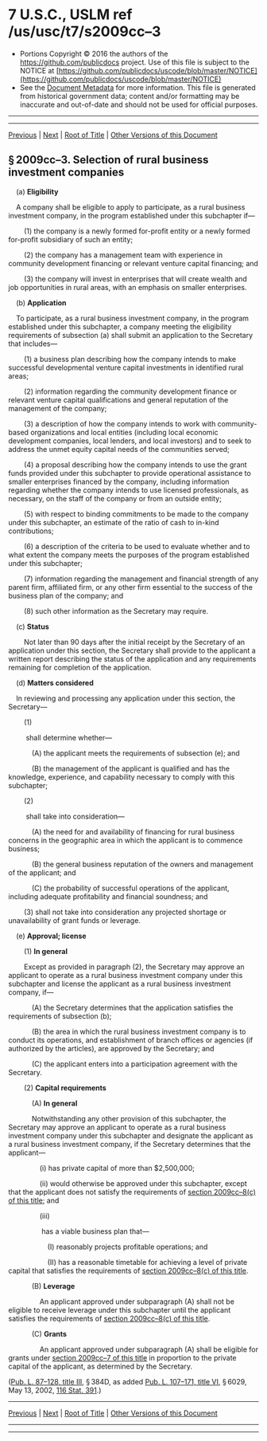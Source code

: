 ---
---

# 7 U.S.C., USLM ref /us/usc/t7/s2009cc–3

* Portions Copyright © 2016 the authors of the https://github.com/publicdocs project.
  Use of this file is subject to the NOTICE at [https://github.com/publicdocs/uscode/blob/master/NOTICE](https://github.com/publicdocs/uscode/blob/master/NOTICE)
* See the [Document Metadata](././../../../../..//README.md) for more information.
  This file is generated from historical government data; content and/or formatting may be inaccurate and out-of-date and should not be used for official purposes.

----------
----------

[Previous](./../../../../..//us/usc/t7/ch50/schVIII/m__us_usc_t7_s2009cc–2.md) | [Next](./../../../../..//us/usc/t7/ch50/schVIII/m__us_usc_t7_s2009cc–4.md) | [Root of Title](./../../../../../) | [Other Versions of this Document](https://publicdocs.github.io/go/links?ns=uslm&ref=%2Fus%2Fusc%2Ft7%2Fs2009cc%E2%80%933)

## § 2009cc–3. Selection of rural business investment companies

    (a) __Eligibility__ 

    A company shall be eligible to apply to participate, as a rural business investment company, in the program established under this subchapter if—

        (1) the company is a newly formed for-profit entity or a newly formed for-profit subsidiary of such an entity;

        (2) the company has a management team with experience in community development financing or relevant venture capital financing; and

        (3) the company will invest in enterprises that will create wealth and job opportunities in rural areas, with an emphasis on smaller enterprises.

    (b) __Application__ 

    To participate, as a rural business investment company, in the program established under this subchapter, a company meeting the eligibility requirements of subsection (a) shall submit an application to the Secretary that includes—

        (1) a business plan describing how the company intends to make successful developmental venture capital investments in identified rural areas;

        (2) information regarding the community development finance or relevant venture capital qualifications and general reputation of the management of the company;

        (3) a description of how the company intends to work with community-based organizations and local entities (including local economic development companies, local lenders, and local investors) and to seek to address the unmet equity capital needs of the communities served;

        (4) a proposal describing how the company intends to use the grant funds provided under this subchapter to provide operational assistance to smaller enterprises financed by the company, including information regarding whether the company intends to use licensed professionals, as necessary, on the staff of the company or from an outside entity;

        (5) with respect to binding commitments to be made to the company under this subchapter, an estimate of the ratio of cash to in-kind contributions;

        (6) a description of the criteria to be used to evaluate whether and to what extent the company meets the purposes of the program established under this subchapter;

        (7) information regarding the management and financial strength of any parent firm, affiliated firm, or any other firm essential to the success of the business plan of the company; and

        (8) such other information as the Secretary may require.

    (c) __Status__ 

        Not later than 90 days after the initial receipt by the Secretary of an application under this section, the Secretary shall provide to the applicant a written report describing the status of the application and any requirements remaining for completion of the application.

    (d) __Matters considered__ 

    In reviewing and processing any application under this section, the Secretary—

        (1)

         shall determine whether—

            (A) the applicant meets the requirements of subsection (e); and

            (B) the management of the applicant is qualified and has the knowledge, experience, and capability necessary to comply with this subchapter;

        (2)

         shall take into consideration—

            (A) the need for and availability of financing for rural business concerns in the geographic area in which the applicant is to commence business;

            (B) the general business reputation of the owners and management of the applicant; and

            (C) the probability of successful operations of the applicant, including adequate profitability and financial soundness; and

        (3) shall not take into consideration any projected shortage or unavailability of grant funds or leverage.

    (e) __Approval; license__ 

        (1) __In general__ 

        Except as provided in paragraph (2), the Secretary may approve an applicant to operate as a rural business investment company under this subchapter and license the applicant as a rural business investment company, if—

            (A) the Secretary determines that the application satisfies the requirements of subsection (b);

            (B) the area in which the rural business investment company is to conduct its operations, and establishment of branch offices or agencies (if authorized by the articles), are approved by the Secretary; and

            (C) the applicant enters into a participation agreement with the Secretary.

        (2) __Capital requirements__ 

            (A) __In general__ 

            Notwithstanding any other provision of this subchapter, the Secretary may approve an applicant to operate as a rural business investment company under this subchapter and designate the applicant as a rural business investment company, if the Secretary determines that the applicant—

                (i) has private capital of more than $2,500,000;

                (ii) would otherwise be approved under this subchapter, except that the applicant does not satisfy the requirements of [section 2009cc–8(c) of this title][/us/usc/t7/s2009cc–8/c]; and

                (iii)

                 has a viable business plan that—

                    (I) reasonably projects profitable operations; and

                    (II) has a reasonable timetable for achieving a level of private capital that satisfies the requirements of [section 2009cc–8(c) of this title][/us/usc/t7/s2009cc–8/c].

            (B) __Leverage__ 

                An applicant approved under subparagraph (A) shall not be eligible to receive leverage under this subchapter until the applicant satisfies the requirements of [section 2009cc–8(c) of this title][/us/usc/t7/s2009cc–8/c].

            (C) __Grants__ 

                An applicant approved under subparagraph (A) shall be eligible for grants under [section 2009cc–7 of this title][/us/usc/t7/s2009cc–7] in proportion to the private capital of the applicant, as determined by the Secretary.

([Pub. L. 87–128, title III][/us/pl/87/128/tIII], § 384D, as added [Pub. L. 107–171, title VI][/us/pl/107/171/tVI], § 6029, May 13, 2002, [116 Stat. 391][/us/stat/116/391].)

----------

[Previous](./../../../../..//us/usc/t7/ch50/schVIII/m__us_usc_t7_s2009cc–2.md) | [Next](./../../../../..//us/usc/t7/ch50/schVIII/m__us_usc_t7_s2009cc–4.md) | [Root of Title](./../../../../../) | [Other Versions of this Document](https://publicdocs.github.io/go/links?ns=uslm&ref=%2Fus%2Fusc%2Ft7%2Fs2009cc%E2%80%933)

----------
----------

[/us/usc/t7/s2009cc–8/c]: https://publicdocs.github.io/go/links?ns=uslm&ref=%2Fus%2Fusc%2Ft7%2Fs2009cc%E2%80%938%2Fc
[/us/usc/t7/s2009cc–8/c]: https://publicdocs.github.io/go/links?ns=uslm&ref=%2Fus%2Fusc%2Ft7%2Fs2009cc%E2%80%938%2Fc
[/us/usc/t7/s2009cc–8/c]: https://publicdocs.github.io/go/links?ns=uslm&ref=%2Fus%2Fusc%2Ft7%2Fs2009cc%E2%80%938%2Fc
[/us/usc/t7/s2009cc–7]: https://publicdocs.github.io/go/links?ns=uslm&ref=%2Fus%2Fusc%2Ft7%2Fs2009cc%E2%80%937
[/us/pl/87/128/tIII]: https://publicdocs.github.io/go/links?ns=uslm&ref=%2Fus%2Fpl%2F87%2F128%2FtIII
[/us/pl/107/171/tVI]: https://publicdocs.github.io/go/links?ns=uslm&ref=%2Fus%2Fpl%2F107%2F171%2FtVI
[/us/stat/116/391]: https://publicdocs.github.io/go/links?ns=uslm&ref=%2Fus%2Fstat%2F116%2F391


